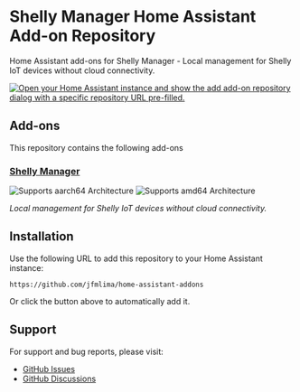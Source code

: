 # Shelly Manager Home Assistant Add-on Repository

Home Assistant add-ons for Shelly Manager - Local management for Shelly IoT devices without cloud connectivity.

[![Open your Home Assistant instance and show the add add-on repository dialog with a specific repository URL pre-filled.](https://my.home-assistant.io/badges/supervisor_add_addon_repository.svg)](https://my.home-assistant.io/redirect/supervisor_add_addon_repository/?repository_url=https%3A%2F%2Fgithub.com%2Fjfmlima%2Fhome-assistant-addons)

## Add-ons

This repository contains the following add-ons

### [Shelly Manager](https://github.com/jfmlima/shelly-manager/)

![Supports aarch64 Architecture][aarch64-shield]
![Supports amd64 Architecture][amd64-shield]

_Local management for Shelly IoT devices without cloud connectivity._

## Installation

Use the following URL to add this repository to your Home Assistant instance:

```
https://github.com/jfmlima/home-assistant-addons
```

Or click the button above to automatically add it.

## Support

For support and bug reports, please visit:

- [GitHub Issues](https://github.com/jfmlima/shelly-manager/issues)
- [GitHub Discussions](https://github.com/jfmlima/shelly-manager/discussions)

[aarch64-shield]: https://img.shields.io/badge/aarch64-yes-green.svg
[amd64-shield]: https://img.shields.io/badge/amd64-yes-green.svg
